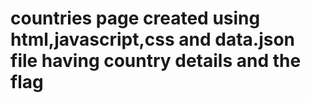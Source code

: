 # countries page created using html,javascript,css and data.json file having country details and the flag
